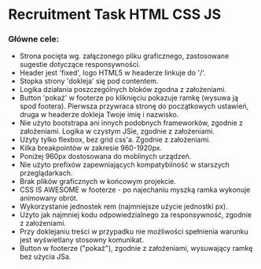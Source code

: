 # Recruitment Task HTML CSS JS

### Główne cele:

- Strona pocięta wg. załączonego pliku graficznego, zastosowane sugestie dotyczące responsywności. 
- Header jest 'fixed', logo HTML5 w headerze linkuje do '/'.
- Stopka strony 'dokleja' się pod contentem.
- Logika działania poszczególnych bloków zgodna z założeniami.
- Button 'pokaż' w footerze po kliknięciu pokazuje ramkę (wysuwa ją spod footera). Pierwsza przywraca stronę do początkowych ustawień, druga w headerze dokleja Twoje imię i nazwisko.
- Nie użyto bootstrapa ani innych podobnych frameworków, zgodnie z założeniami. Logika w czystym JSie, zgodnie z założeniami.
- Użyty tylko flexbox, bez grid css'a. Zgodnie z założeniami.
- Kilka breakpointów w zakresie 960-1920px.
- Poniżej 960px dostosowana do moblinych urządzeń.
- Nie użyto prefixów zapewniających kompatybilność w starszych przeglądarkach.
- Brak plików graficznych w końcowym projekcie.
- CSS IS AWESOME w footerze - po najechaniu myszką ramka wykonuje animowany obrót.
- Wykorzystanie jednostek rem (najmniejsze użycie jednostki px).
- Użyto jak najmniej kodu odpowiedzialnego za responsywność, zgodnie z założeniami.
- Przy doklejaniu treści w przypadku nie możliwości spełnienia warunku jest wyświetlany stosowny komunikat.
- Button w footerze ("pokaż"), zgodnie z założeniami, wysuwający ramkę bez użycia JSa.
